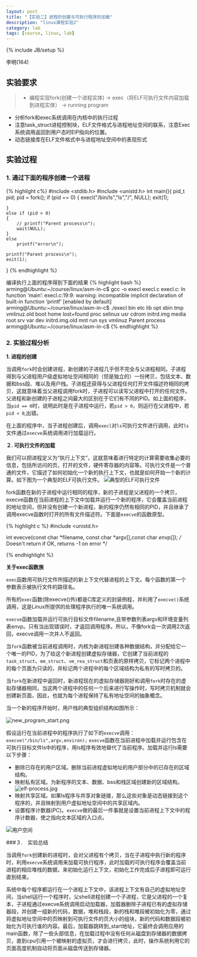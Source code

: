 ```yaml
---
layout: post
title: "【实验二】进程的创建与可执行程序的加载"
description: "linux课程实验2"
category: lab
tags: [course, linux, lab]
---
```

{% include JB/setup %}

李明(164)

## 实验要求

>* 编程实现fork(创建一个进程实体) -> exec（将ELF可执行文件内容加载到进程实体） -> running program
* 分析fork和exec系统调用在内核中的执行过程
* 注意task_struct进程控制块，ELF文件格式与进程地址空间的联系，注意Exec系统调用返回到用户态时EIP指向的位置。
* 动态链接库在ELF文件格式中与进程地址空间中的表现形式

## 实验过程

### 1. 通过下面的程序创建一个进程
{% highlight c%}
#include <stdlib.h>
#include <unistd.h>
int main(){
    pid_t pid;
    pid = fork();
    if (pid == 0)
    {
        execl("/bin/ls","ls","/", NULL);
        exit(1);
        
    }
    else if (pid > 0)
    {
        // printf("Parent process\n");
        wait(NULL);
    }
    else
        printf("error\n");
        
    printf("Parent process\n");
    exit(1);
}
{% endhighlight %}

编译执行上面的程序得到下面的结果
{% highlight bash %}
arming@Ubuntu:~/course/linux/asm-in-c$ gcc -o execl execl.c 
execl.c: In function ‘main’:
execl.c:19:9: warning: incompatible implicit declaration of built-in function ‘printf’ [enabled by default]
arming@Ubuntu:~/course/linux/asm-in-c$ ./execl 
bin    etc           lib	   opt	 sbin	  tmp	   vmlinuz.old
boot   home	       lost+found  proc  selinux  usr
cdrom  initrd.img      media	   root  srv	  var
dev    initrd.img.old  mnt	   run	 sys	  vmlinuz
Parent process
arming@Ubuntu:~/course/linux/asm-in-c$ 
{% endhighlight %}

### 2. 实验过程分析


**1. 进程的创建**

当调用`fork`时会创建进程，新创建的子进程几乎但不完全与父进程相同。子进程得到与父进程用户级虚拟地址空间相同的（但是独立的）一份拷贝，包括文本、数据和bss段、堆以及用户栈。子进程还获得与父进程任何打开文件描述符相同的拷贝，这就意味着当父进程调用fork时，子进程可以读写父进程中打开的任何文件。父进程和新创建的子进程之间最大的区别在于它们有不同的PID。如上面的程序，当`pid == 0`时，说明此时是在子进程中运行，若`pid > 0`，则运行在父进程中，若`pid < 0`,出错。

在上面的程序中，当子进程创建后，调用`execl`对`ls`可执行文件进行调用，此时`ls`文件通过`execve`系统调用进行加载运行。

**２. 可执行文件的加载**

我们可以把进程定义为“执行上下文”，这就意味着进行特定的计算需要收集必要的信息，包括所访问的页，打开的文件，硬件寄存器的内容等。可执行文件是一个普通的文件，它描述了如何初始化一个新的执行上下文，也就是如何开始一个新的计算。如下图为一个典型的ELF可执行文件。
![典型的ELF可执行文件](/images/course/linux/ELF.jpg)

fork函数在新的子进程中运行相同的程序，新的子进程是父进程的一个拷贝，execve函数在当前进程的上下文中加载并运行一个新的程序，它会覆盖当前进程的地址空间，但并没有创建一个新进程，新的程序仍然有相同的PID，并且继承了调用execve函数时打开的所有文件描述符。下面是`execve`的函数原型。

{% highlight c %}
#include <unistd.h>

int evecve(const char *filename, const char *argv[],const char *envp[]);
/* Doesn't return if OK, returns -1 on error */

{% endhighlight %}

**关于exec函数族**

`exec`函数用可执行文件所描述的新上下文代替进程的上下文。每个函数的第一个参数表示被执行文件的路径名。

所有的`exec`函数(除execve()外)都是C库定义的封装例程，并利用了`execve()`系统调用，这是Linux所提供的处理程序执行的唯一系统调用。

`execve`函数加载并运行可执行目标文件filename,且带参数列表argv和环境变量列表envp。只有当出现错误时，才返回调用程序。所以，不像fork会一次调用2次返回，execve调用一次并人不返回。

当`fork`函数被当前进程调用时，内核为新进程创建各种数据结构，并分配给它一个唯一的PID，为了给这个新进程创建虚拟存储器，它创建了当前进程的`task_struct`、`mm_struct`、`vm_rea_struct`和页表的原样拷贝，它标记两个进程中的每个页面为只读的，并标记两个进程中的每个区域结构为私有的写时拷贝的。

当`fork`在新进程中返回时，新进程现在的虚拟存储器刚好和调用`fork`时存在的虚拟存储器相同，当这两个进程中的任何一个后来进行写操作时，写时拷贝机制就会创建新页面，因此，也就为每个进程保持了私有地址空间的抽象概念。

当一个新的程序开始时，用户栈的典型组织结构如图所示：

![new_program_start.png](/images/course/linux/new_program_start.png)　

假设运行在当前进程中的程序执行了如下的`execve`调用：
`execve("/bin/ls",argv,environ);`
`execve`函数在当前进程中加载并运行包含在可执行目标文件ls中的程序，用ls程序有效地替代了当前程序。加载并运行ls需要以下步骤：

* 删除已存在的用户区域。删除当前进程虚拟地址的用户部分中的已存在的区域结构。
* 映射私有区域。为新程序的文本、数据、bss和栈区域创建新的区域结构。
![elf-process.jpg](/images/course/linux/elf-process.jpg)
* 映射共享区域。如果ls程序与共享对象链接，那么这些对象是动态链接到这个程序的，并且映射到用户虚拟地址空间中的共享区域内。
* 设置程序计数器(PC)。`execve`做的最后一件事就是设置当前进程上下文中的程序计数器，使之指向文本区域的入口点。

![用户空间](/images/course/linux/user_address_space.jpg)

###３.　实验总结

当调用`fork`创建新的进程时，会对父进程有个拷贝，当在子进程中执行新的程序时，利用`execve`系统调用来加载可执行程序，此时加载的可执行程序会覆盖当前进程的相应堆栈的数据，来初始化运行上下文，初始化工作完成后子进程即可运行直到结束。

系统中每个程序都运行在一个进程上下文中，该进程上下文有自己的虚拟地址空间，当shell运行一个程序时，父shell进程创建一个子进程，它是父进程的一个复本，子进程通过execve系统调用启动加载器，加载器删除子进程已有的虚拟存储器段，并创建一组新的代码，数据，堆和栈段，新的栈和堆段被初始化为零，通过将虚拟地址空间中的页映射到可执行文件的页大小的组块，新的代码和数据段被初始化为可执行谁的内容。最后，加载器跳转到_start地址，它最终会调用应用的main函数，除了一些头部信息，在加载过程中没有任何从磁盘到存储器的数据拷贝，直到cpu引用一个被映射的虚拟页，才会进行拷贝，此时，操作系统利用它的页面高度机制自动将页面从磁盘传送到存储器。
